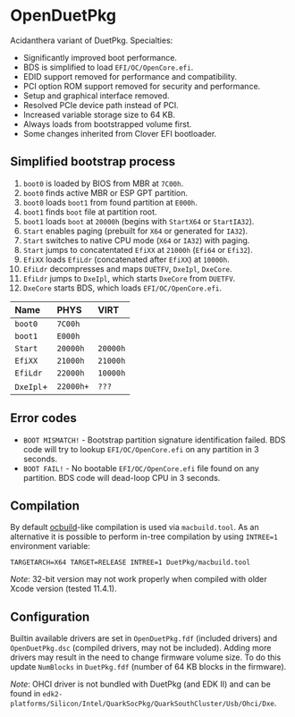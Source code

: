 OpenDuetPkg
===========

Acidanthera variant of DuetPkg. Specialties:

- Significantly improved boot performance.
- BDS is simplified to load `EFI/OC/OpenCore.efi`.
- EDID support removed for performance and compatibility.
- PCI option ROM support removed for security and performance.
- Setup and graphical interface removed.
- Resolved PCIe device path instead of PCI.
- Increased variable storage size to 64 KB.
- Always loads from bootstrapped volume first.
- Some changes inherited from Clover EFI bootloader.

## Simplified bootstrap process

1. `boot0` is loaded by BIOS from MBR at `7C00h`.
2. `boot0` finds active MBR or ESP GPT partition.
3. `boot0` loads `boot1` from found partition at `E000h`.
4. `boot1` finds `boot` file at partition root.
5. `boot1` loads `boot` at `20000h` (begins with `StartX64` or `StartIA32`).
6. `Start` enables paging (prebuilt for `X64` or generated for `IA32`).
7. `Start` switches to native CPU mode (`X64` or `IA32`) with paging.
8. `Start` jumps to concatentated `EfiXX` at `21000h` (`Efi64` or `Efi32`).
9. `EfiXX` loads `EfiLdr` (concatenated after `EfiXX`) at `10000h`.
10. `EfiLdr` decompresses and maps `DUETFV`, `DxeIpl`, `DxeCore`.
11. `EfiLdr` jumps to `DxeIpl`, which starts `DxeCore` from `DUETFV`.
12. `DxeCore` starts BDS, which loads `EFI/OC/OpenCore.efi`.

| Name      | PHYS        | VIRT        |
|:----------|:------------|:------------|
| `boot0`   | `7C00h`     |             |
| `boot1`   | `E000h`     |             |
| `Start`   | `20000h`    | `20000h`    |
| `EfiXX`   | `21000h`    | `21000h`    |
| `EfiLdr`  | `22000h`    | `10000h`    |
| `DxeIpl`+ | `22000h+`   | `???`       |

## Error codes

- `BOOT MISMATCH!` - Bootstrap partition signature identification failed.
    BDS code will try to lookup `EFI/OC/OpenCore.efi` on any partition in 3 seconds.
- `BOOT FAIL!` - No bootable `EFI/OC/OpenCore.efi` file found on any partition.
    BDS code will dead-loop CPU in 3 seconds.

## Compilation

By default [ocbuild](https://github.com/acidanthera/ocbuild)-like compilation is used via `macbuild.tool`.
As an alternative it is possible to perform in-tree compilation by using `INTREE=1` environment variable:

```
TARGETARCH=X64 TARGET=RELEASE INTREE=1 DuetPkg/macbuild.tool
```

*Note*: 32-bit version may not work properly when compiled with older Xcode version (tested 11.4.1).

## Configuration

Builtin available drivers are set in `OpenDuetPkg.fdf` (included drivers) and `OpenDuetPkg.dsc`
(compiled drivers, may not be included). Adding more drivers may result in the need to
change firmware volume size. To do this update `NumBlocks` in `DuetPkg.fdf`
(number of 64 KB blocks in the firmware).

*Note*: OHCI driver is not bundled with DuetPkg (and EDK II) and can be found in
`edk2-platforms/Silicon/Intel/QuarkSocPkg/QuarkSouthCluster/Usb/Ohci/Dxe`.
